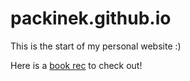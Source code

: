 # packinek.github.io

This is the start of my personal website :)

Here is a [book rec](cultural_rec.md) to check out!